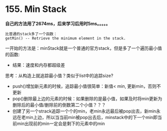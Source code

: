 # 155. Min Stack

**自己的方法用了2674ms，后来学习后用时5ms。。。。。**

```
比普通的stack多了一个函数：
getMin() -- Retrieve the minimum element in the stack.
```
一开始的方法是：minStack就是一个普通的官方stack，但是多了一个遍历最小值的函数:
* 结果：速度和内存都超级差

思考：从构造上就追踪最小值？类似于list中的追踪size?
* push()增加新元素的时候，追踪最小值很简单：新值< min, 更新min，否则不更新
* pop()删除最上边的元素的时候：如果删除的是最小值，如果及时将min更新为删除后的最小值/删除前的倒数第二个小值？？？
* 创建了另一个strack追踪一个个的min，老min永远最后被pop出去，新min永远在老min上边，所以当当前min被pop出去后，minstack中的下一个min即当前min出现前的min一定会是剩下的元素中的min
